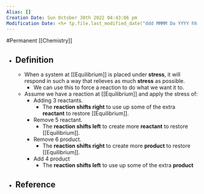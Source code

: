 ```yaml
---
Alias: []
Creation Date: Sun October 30th 2022 04:43:06 pm 
Modification Date: <%+ tp.file.last_modified_date("ddd MMMM Do YYYY hh:mm:ss a") %>
---
```

#Permanent [[Chemistry]]

- ## Definition
	- When a system at [[Equilibrium]] is placed under **stress**, it will respond in such a way that relieves as much **stress** as possible.
		- We can use this to force a reaction to do what we want it to.
	- Assume we have a reaction at [[Equilibrium]] and apply the stress of:
		- Adding 3 reactants.
			- The **reaction shifts right** to use up some of the extra **reactant** to restore [[Equilibrium]].
		- Remove 5 reactant.
			- The **reaction shifts left** to create more **reactant** to restore [[Equilibrium]].
		- Remove 6 product.
			- The **reaction shifts right** to create more **product** to restore [[Equilibrium]].
		- Add 4 product
			- The **reaction shifts left** to use up some of the extra **product** 
- ## Reference